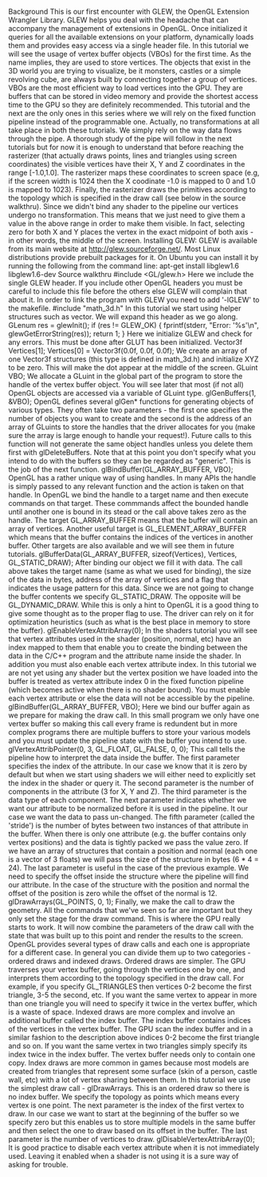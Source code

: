 Background
This is our first encounter with GLEW, the OpenGL Extension Wrangler Library. GLEW helps you deal with the headache that can accompany the management of extensions in OpenGL. Once initialized it queries for all the available extensions on your platform, dynamically loads them and provides easy access via a single header file.
In this tutorial we will see the usage of vertex buffer objects (VBOs) for the first time. As the name implies, they are used to store vertices. The objects that exist in the 3D world you are trying to visualize, be it monsters, castles or a simple revolving cube, are always built by connecting together a group of vertices. VBOs are the most efficient way to load vertices into the GPU. They are buffers that can be stored in video memory and provide the shortest access time to the GPU so they are definitely recommended.
This tutorial and the next are the only ones in this series where we will rely on the fixed function pipeline instead of the programmable one. Actually, no transformations at all take place in both these tutorials. We simply rely on the way data flows through the pipe. A thorough study of the pipe will follow in the next tutorials but for now it is enough to understand that before reaching the rasterizer (that actually draws points, lines and triangles using screen coordinates) the visible vertices have their X, Y and Z coordinates in the range [-1.0,1.0]. The rasterizer maps these coordinates to screen space (e.g, if the screen width is 1024 then the X coodinate -1.0 is mapped to 0 and 1.0 is mapped to 1023). Finally, the rasterizer draws the primitives according to the topology which is specified in the draw call (see below in the source walkthru). Since we didn't bind any shader to the pipeline our vertices undergo no transformation. This means that we just need to give them a value in the above range in order to make them visible. In fact, selecting zero for both X and Y places the vertex in the exact midpoint of both axis - in other words, the middle of the screen.
Installing GLEW: GLEW is available from its main website at http://glew.sourceforge.net/. Most Linux distributions provide prebuilt packages for it. On Ubuntu you can install it by running the following from the command line:
apt-get install libglew1.6 libglew1.6-dev
Source walkthru
#include <GL/glew.h>
Here we include the single GLEW header. If you include other OpenGL headers you must be careful to include this file before the others else GLEW will complain that about it. In order to link the program with GLEW you need to add '-lGLEW' to the makefile.
#include "math_3d.h"
In this tutorial we start using helper structures such as vector. We will expand this header as we go along.
GLenum res = glewInit();
if (res != GLEW_OK)
{
    fprintf(stderr, "Error: '%s'\n", glewGetErrorString(res));
    return 1;
}
Here we initialize GLEW and check for any errors. This must be done after GLUT has been initialized.
Vector3f Vertices[1];
Vertices[0] = Vector3f(0.0f, 0.0f, 0.0f);
We create an array of one Vector3f structures (this type is defined in math_3d.h) and initialize XYZ to be zero. This will make the dot appear at the middle of the screen.
GLuint VBO;
We allocate a GLuint in the global part of the program to store the handle of the vertex buffer object. You will see later that most (if not all) OpenGL objects are accessed via a variable of GLuint type.
glGenBuffers(1, &VBO);
OpenGL defines several glGen* functions for generating objects of various types. They often take two parameters - the first one specifies the number of objects you want to create and the second is the address of an array of GLuints to store the handles that the driver allocates for you (make sure the array is large enough to handle your request!). Future calls to this function will not generate the same object handles unless you delete them first with glDeleteBuffers. Note that at this point you don't specify what you intend to do with the buffers so they can be regarded as "generic". This is the job of the next function.
glBindBuffer(GL_ARRAY_BUFFER, VBO);
OpenGL has a rather unique way of using handles. In many APIs the handle is simply passed to any relevant function and the action is taken on that handle. In OpenGL we bind the handle to a target name and then execute commands on that target. These commmands affect the bounded handle until another one is bound in its stead or the call above takes zero as the handle. The target GL_ARRAY_BUFFER means that the buffer will contain an array of vertices. Another useful target is GL_ELEMENT_ARRAY_BUFFER which means that the buffer contains the indices of the vertices in another buffer. Other targets are also available and we will see them in future tutorials.
glBufferData(GL_ARRAY_BUFFER, sizeof(Vertices), Vertices, GL_STATIC_DRAW);
After binding our object we fill it with data. The call above takes the target name (same as what we used for binding), the size of the data in bytes, address of the array of vertices and a flag that indicates the usage pattern for this data. Since we are not going to change the buffer contents we specify GL_STATIC_DRAW. The opposite will be GL_DYNAMIC_DRAW. While this is only a hint to OpenGL it is a good thing to give some thought as to the proper flag to use. The driver can rely on it for optimization heuristics (such as what is the best place in memory to store the buffer).
glEnableVertexAttribArray(0);
In the shaders tutorial you will see that vertex attributes used in the shader (position, normal, etc) have an index mapped to them that enable you to create the binding between the data in the C/C++ program and the attribute name inside the shader. In addition you must also enable each vertex attribute index. In this tutorial we are not yet using any shader but the vertex position we have loaded into the buffer is treated as vertex attribute index 0 in the fixed function pipeline (which becomes active when there is no shader bound). You must enable each vertex attribute or else the data will not be accessible by the pipeline.
glBindBuffer(GL_ARRAY_BUFFER, VBO);
Here we bind our buffer again as we prepare for making the draw call. In this small program we only have one vertex buffer so making this call every frame is redundent but in more complex programs there are multiple buffers to store your various models and you must update the pipeline state with the buffer you intend to use.
glVertexAttribPointer(0, 3, GL_FLOAT, GL_FALSE, 0, 0);
This call tells the pipeline how to interpret the data inside the buffer. The first parameter specifies the index of the attribute. In our case we know that it is zero by default but when we start using shaders we will either need to explicitly set the index in the shader or query it. The second parameter is the number of components in the attribute (3 for X, Y and Z). The third parameter is the data type of each component. The next parameter indicates whether we want our attribute to be normalized before it is used in the pipeline. It our case we want the data to pass un-changed. The fifth parameter (called the 'stride') is the number of bytes between two instances of that attribute in the buffer. When there is only one attribute (e.g. the buffer contains only vertex positions) and the data is tightly packed we pass the value zero. If we have an array of structures that contain a position and normal (each one is a vector of 3 floats) we will pass the size of the structure in bytes (6 * 4 = 24). The last parameter is useful in the case of the previous example. We need to specify the offset inside the structure where the pipeline will find our attribute. In the case of the structure with the position and normal the offset of the position is zero while the offset of the normal is 12.
glDrawArrays(GL_POINTS, 0, 1);
Finally, we make the call to draw the geometry. All the commands that we've seen so far are important but they only set the stage for the draw command. This is where the GPU really starts to work. It will now combine the parameters of the draw call with the state that was built up to this point and render the results to the screen.
OpenGL provides several types of draw calls and each one is appropriate for a different case. In general you can divide them up to two categories - ordered draws and indexed draws. Ordered draws are simpler. The GPU traverses your vertex buffer, going through the vertices one by one, and interprets them according to the topology specified in the draw call. For example, if you specify GL_TRIANGLES then vertices 0-2 become the first triangle, 3-5 the second, etc. If you want the same vertex to appear in more than one triangle you will need to specify it twice in the vertex buffer, which is a waste of space.
Indexed draws are more complex and involve an additional buffer called the index buffer. The index buffer contains indices of the vertices in the vertex buffer. The GPU scan the index buffer and in a similar fashion to the description above indices 0-2 become the first triangle and so on. If you want the same vertex in two triangles simply specify its index twice in the index buffer. The vertex buffer needs only to contain one copy. Index draws are more common in games because most models are created from triangles that represent some surface (skin of a person, castle wall, etc) with a lot of vertex sharing between them.
In this tutorial we use the simplest draw call - glDrawArrays. This is an ordered draw so there is no index buffer. We specify the topology as points which means every vertex is one point. The next parameter is the index of the first vertex to draw. In our case we want to start at the beginning of the buffer so we specify zero but this enables us to store multiple models in the same buffer and then select the one to draw based on its offset in the buffer. The last parameter is the number of vertices to draw.
glDisableVertexAttribArray(0);
It is good practice to disable each vertex attribute when it is not immediately used. Leaving it enabled when a shader is not using it is a sure way of asking for trouble.